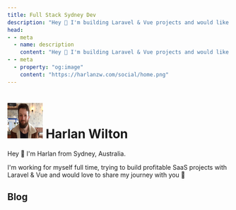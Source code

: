 ```yaml
---
title: Full Stack Sydney Dev
description: "Hey 👋 I'm building Laravel & Vue projects and would like to share my journey with you."
head:
- - meta
  - name: description
    content: "Hey 👋 I'm building Laravel & Vue projects and would like to share my journey with you."
- - meta
  - property: "og:image"
    content: "https://harlanzw.com/social/home.png"    
---
```




<h1><img src="./resources/me.png" width="80" height="80" loading="lazy" alt="Harlan Wilton" style="margin-top: 0 !important; margin-bottom: 0 !important;" class="inline rounded-full object-center md:h-20 md:w-20 h-12 w-12 object-cover"> Harlan Wilton</h1>

Hey 👋 I'm Harlan from Sydney, Australia.

I'm working for myself full time, trying to build profitable SaaS projects with Laravel & Vue and would love to share my journey with you 🙂

## Blog

<Posts/>
